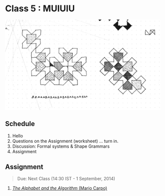 # Class 5 : MUIUIU

![Shape Sketch](Content/shapeSketch.png)

## Schedule

1. Hello
2. Questions on the Assignment (worksheet) ... turn in.
3. Discussion: Formal systems & Shape Grammars
4. Assignment

## Assignment

> Due: Next Class (14:30 IST - 1 September, 2014)

1. [*The Alphabet and the Algorithm* (Mario Carpo)](Content/alphabet.pdf)

